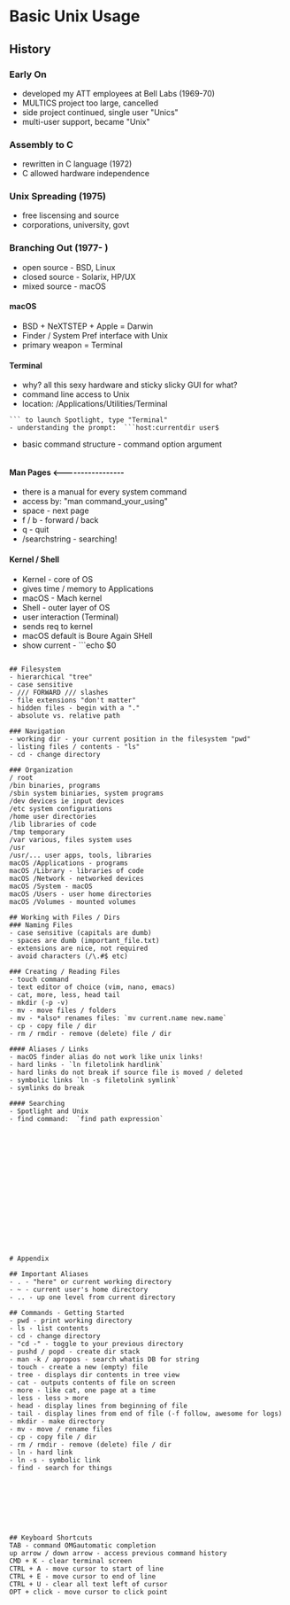 # Basic Unix Usage


## History

### Early On
- developed my ATT employees at Bell Labs (1969-70)
- MULTICS project too large, cancelled
- side project continued, single user "Unics"
- multi-user support, became "Unix"

### Assembly to C  
- rewritten in C language (1972)
- C allowed hardware independence

### Unix Spreading (1975)
- free liscensing and source
- corporations, university, govt

### Branching Out (1977- )
- open source - BSD, Linux
- closed source - Solarix, HP/UX
- mixed source - macOS

#### macOS
- BSD + NeXTSTEP + Apple = Darwin
- Finder / System Pref interface with Unix
- primary weapon = Terminal

#### Terminal
- why?  all this sexy hardware and sticky slicky GUI for what?
- command line access to Unix
- location: /Applications/Utilities/Terminal
```command + space
``` to launch Spotlight, type "Terminal"
- understanding the prompt:  ```host:currentdir user$
```
- basic command structure - command option argument
``` banner -w 50 hello
```

#### Man Pages  <-----------------
- there is a manual for every system command
- access by: "man command_your_using"
- space - next page
- f / b - forward / back
- q - quit
- /searchstring - searching!

#### Kernel / Shell
- Kernel - core of OS
- gives time / memory to Applications
- macOS - Mach kernel
- Shell - outer layer of OS
- user interaction (Terminal)
- sends req to kernel
- macOS default is Boure Again SHell
- show current - ```echo $0
```

## Filesystem
- hierarchical "tree"
- case sensitive
- /// FORWARD /// slashes
- file extensions "don't matter"
- hidden files - begin with a "."
- absolute vs. relative path

### Navigation
- working dir - your current position in the filesystem "pwd"
- listing files / contents - "ls"
- cd - change directory

### Organization
/ root
/bin binaries, programs
/sbin system biniaries, system programs
/dev devices ie input devices
/etc system configurations
/home user directories
/lib libraries of code
/tmp temporary
/var various, files system uses
/usr
/usr/... user apps, tools, libraries
macOS /Applications - programs
macOS /Library - libraries of code
macOS /Network - networked devices
macOS /System - macOS
macOS /Users - user home directories
macOS /Volumes - mounted volumes

## Working with Files / Dirs  
### Naming Files  
- case sensitive (capitals are dumb)
- spaces are dumb (important_file.txt)
- extensions are nice, not required
- avoid characters (/\.#$ etc)

### Creating / Reading Files
- touch command
- text editor of choice (vim, nano, emacs)
- cat, more, less, head tail
- mkdir (-p -v)
- mv - move files / folders
- mv - *also* renames files: `mv current.name new.name`  
- cp - copy file / dir
- rm / rmdir - remove (delete) file / dir

#### Aliases / Links
- macOS finder alias do not work like unix links!
- hard links - `ln filetolink hardlink`
- hard links do not break if source file is moved / deleted  
- symbolic links `ln -s filetolink symlink`
- symlinks do break

#### Searching
- Spotlight and Unix
- find command:  `find path expression`

















# Appendix

## Important Aliases
- . - "here" or current working directory
- ~ - current user's home directory
- .. - up one level from current directory

## Commands - Getting Started
- pwd - print working directory
- ls - list contents
- cd - change directory
- "cd -" - toggle to your previous directory
- pushd / popd - create dir stack
- man -k / apropos - search whatis DB for string
- touch - create a new (empty) file
- tree - displays dir contents in tree view
- cat - outputs contents of file on screen
- more - like cat, one page at a time
- less - less > more
- head - display lines from beginning of file
- tail - display lines from end of file (-f follow, awesome for logs)
- mkdir - make directory
- mv - move / rename files
- cp - copy file / dir
- rm / rmdir - remove (delete) file / dir
- ln - hard link
- ln -s - symbolic link  
- find - search for things








## Keyboard Shortcuts
TAB - command OMGautomatic completion
up arrow / down arrow - access previous command history
CMD + K - clear terminal screen
CTRL + A - move cursor to start of line
CTRL + E - move cursor to end of line
CTRL + U - clear all text left of cursor
OPT + click - move cursor to click point
